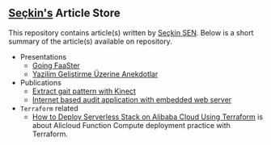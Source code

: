 ## [Seçkin's](https://www.linkedin.com/in/se%C3%A7kin-%C5%9Fen/) Article Store

This repository contains article(s) written by [Seçkin ŞEN](mailto:sckn.sen@gmail.com). Below is a short summary of the article(s) available on repository.

* Presentations
   * [Going FaaSter](https://slides.com/seckinsen/going-faaster)
   * [Yazilim Geliştirme Üzerine Anekdotlar](https://slides.com/seckinsen/yazilim-gelistirme-uzerine-anekdotlar)
* Publications
   * [Extract gait pattern with Kinect](https://ieeexplore.ieee.org/document/7496143)
   * [Internet based audit application with embedded web server](https://ab.org.tr/ab16/ozet/248.html)
* `Terraform` related
    * [How to Deploy Serverless Stack on Alibaba Cloud Using Terraform](terraform/how_to_deploy_serverless_stack_on_alibaba_cloud_using_terraform.md) is about Alicloud Function Compute deployment practice with Terraform.
